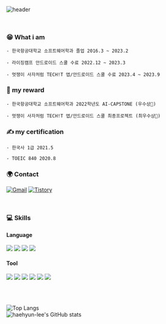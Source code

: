 ![header](https://capsule-render.vercel.app/api?type=waving&color=gradient&fontColor=ffffff&text=JUNG%20CHAE%20YOON&fontSize=40&animation=fadeIn&fontAlignY=40)


<br/>

### 😁 What i am

    - 한국항공대학교 소프트웨어학과 졸업 2016.3 ~ 2023.2
    
    - 라이징캠프 안드로이드 스쿨 수료 2022.12 ~ 2023.3

    - 멋쟁이 사자처럼 TECH!T 앱/안드로이드 스쿨 수료 2023.4 ~ 2023.9

### 🥇 my reward

    - 한국항공대학교 소프트웨어학과 2022학년도 AI-CAPSTONE (우수상🥈)

    - 멋쟁이 사자처럼 TECH!T 앱/안드로이드 스쿨 최종프로젝트 (최우수상🥇)

### ✍ my certification

    - 한국사 1급 2021.5

    - TOEIC 840 2020.8



### 🌍 Contact 
[![Gmail](https://img.shields.io/badge/Gmail-d14836?style=for-the-badge&logo=Gmail&logoColor=white&link=mailto:bada7144@gmail.com)](mailto:dornsms888@gmail.com)
[![Tistory](https://img.shields.io/badge/Tistory-ff7200.svg?&style=for-the-badge&logo=Tistory&logoColor=white)](https://jungchaeyoon.tistory.com/)

<br/>

### 💻 Skills

#### Language
<img src="https://img.shields.io/badge/JAVA-007396?style=for-the-badge&logo=Java&logoColor=white"> <img src="https://img.shields.io/badge/Kotlin-7F52FF?style=for-the-badge&logo=Kotlin&logoColor=white">
<img src="https://img.shields.io/badge/Python-3776AB?style=for-the-badge&logo=Python&logoColor=white"> <img src="https://img.shields.io/badge/Android-3DDC84?style=for-the-badge&logo=Android&logoColor=white">

#### Tool

<img src="https://img.shields.io/badge/androidstudio-3DDC84?style=for-the-badge&logo=androidstudio&logoColor=white"> <img src="https://img.shields.io/badge/git-F05032?style=for-the-badge&logo=git&logoColor=white"> <img src="https://img.shields.io/badge/firebase-FFCA28?style=for-the-badge&logo=firebase&logoColor=white"> <img src="https://img.shields.io/badge/Eclipse-2C2255?style=for-the-badge&logo=Eclipse%20IDE&logoColor=white"> <img src="https://img.shields.io/badge/github-181717?style=for-the-badge&logo=github&logoColor=white"> <img src="https://img.shields.io/badge/VSCode-007ACC?style=for-the-badge&logo=VisualStudioCode&logoColor=white">


<br/>
<br/>

![Top Langs](https://github-readme-stats.vercel.app/api/top-langs/?username=JUNGCHAEYOON&layout=compact&theme=tokyonight&langs_count=5&hide=aidl)  
![haehyun-lee's GitHub stats](https://github-readme-stats.vercel.app/api?username=JUNGCHAEYOON&show_icons=true&theme=tokyonight)


